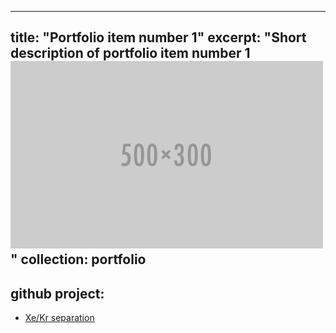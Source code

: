 
---
title: "Portfolio item number 1"
excerpt: "Short description of portfolio item number 1<br/><img src='/images/500x300.png'>"
collection: portfolio
---

## github project:
- [Xe/Kr separation](https://github.com/sxm13/Xe-Kr-Separation-Project)
